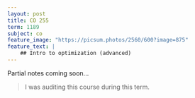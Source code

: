 ```yaml
---
layout: post
title: CO 255
term: 1189
subject: co
feature_image: "https://picsum.photos/2560/600?image=875"
feature_text: |
    ## Intro to optimization (advanced)
---
```


Partial notes coming soon...

 > I was auditing this course during this term.
